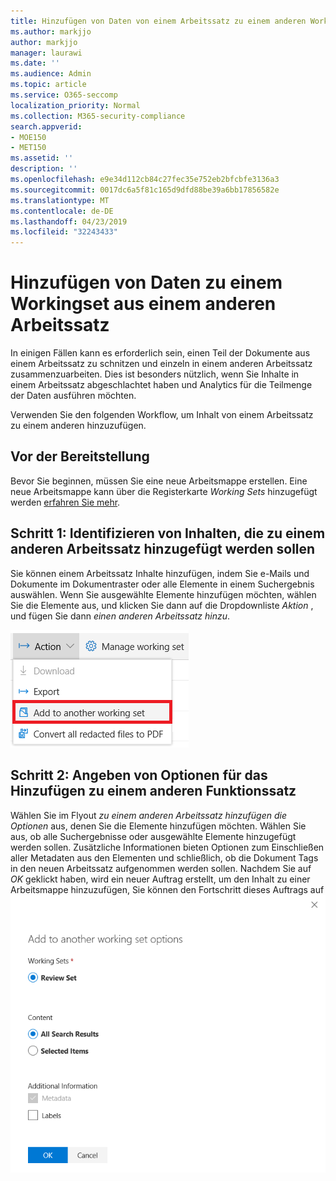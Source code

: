 ```yaml
---
title: Hinzufügen von Daten von einem Arbeitssatz zu einem anderen Workingset
ms.author: markjjo
author: markjjo
manager: laurawi
ms.date: ''
ms.audience: Admin
ms.topic: article
ms.service: O365-seccomp
localization_priority: Normal
ms.collection: M365-security-compliance
search.appverid:
- MOE150
- MET150
ms.assetid: ''
description: ''
ms.openlocfilehash: e9e34d112cb84c27fec35e752eb2bfcbfe3136a3
ms.sourcegitcommit: 0017dc6a5f81c165d9dfd88be39a6bb17856582e
ms.translationtype: MT
ms.contentlocale: de-DE
ms.lasthandoff: 04/23/2019
ms.locfileid: "32243433"
---
```

# <a name="add-data-to-a-working-set-from-another-working-set"></a>Hinzufügen von Daten zu einem Workingset aus einem anderen Arbeitssatz
In einigen Fällen kann es erforderlich sein, einen Teil der Dokumente aus einem Arbeitssatz zu schnitzen und einzeln in einem anderen Arbeitssatz zusammenzuarbeiten.  Dies ist besonders nützlich, wenn Sie Inhalte in einem Arbeitssatz abgeschlachtet haben und Analytics für die Teilmenge der Daten ausführen möchten.

Verwenden Sie den folgenden Workflow, um Inhalt von einem Arbeitssatz zu einem anderen hinzuzufügen.

## <a name="before-you-start"></a>Vor der Bereitstellung
Bevor Sie beginnen, müssen Sie eine neue Arbeitsmappe erstellen.  Eine neue Arbeitsmappe kann über die Registerkarte *Working Sets* hinzugefügt werden [erfahren Sie mehr](https://docs.microsoft.com/en-us/office365/securitycompliance/compliance20/managing-working-sets).

## <a name="step-1-identify-content-to-add-to-another-working-set"></a>Schritt 1: Identifizieren von Inhalten, die zu einem anderen Arbeitssatz hinzugefügt werden sollen
Sie können einem Arbeitssatz Inhalte hinzufügen, indem Sie e-Mails und Dokumente im Dokumentraster oder alle Elemente in einem Suchergebnis auswählen.  Wenn Sie ausgewählte Elemente hinzufügen möchten, wählen Sie die Elemente aus, und klicken Sie dann auf die Dropdownliste *Aktion* , und fügen Sie dann *einen anderen Arbeitssatz hinzu*.

![Zu einem anderen Arbeitssatz hinzufügen](../media/64f2a4d4-eba3-4ab3-a3ba-d519feea3142.png)

## <a name="step-2-specify-options-for-adding-to-another-workings-set"></a>Schritt 2: Angeben von Optionen für das Hinzufügen zu einem anderen Funktionssatz
Wählen Sie im Flyout *zu einem anderen Arbeitssatz hinzufügen die Optionen* aus, denen Sie die Elemente hinzufügen möchten.  Wählen Sie aus, ob alle Suchergebnisse oder ausgewählte Elemente hinzugefügt werden sollen.  Zusätzliche Informationen bieten Optionen zum Einschließen aller Metadaten aus den Elementen und schließlich, ob die Dokument Tags in den neuen Arbeitssatz aufgenommen werden sollen.  Nachdem Sie auf *OK* geklickt haben, wird ein neuer Auftrag erstellt, um den Inhalt zu einer Arbeitsmappe hinzuzufügen, Sie können den Fortschritt dieses Auftrags auf ![der Registerkarte [Aufträge](https://docs.microsoft.com/en-us/office365/securitycompliance/compliance20/managing-jobs-ediscovery20) überwachen. zu einem anderen Arbeitssatz hinzufügen](../media/6440ee44-68fd-44d7-b43a-3a477345525c.png)
